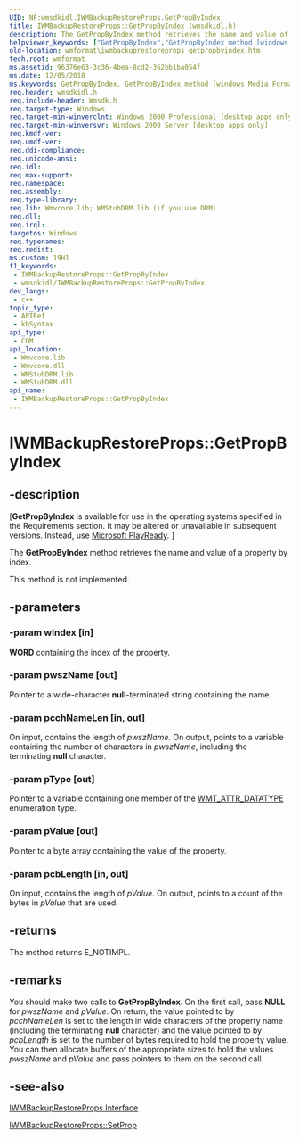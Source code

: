 ```yaml
---
UID: NF:wmsdkidl.IWMBackupRestoreProps.GetPropByIndex
title: IWMBackupRestoreProps::GetPropByIndex (wmsdkidl.h)
description: The GetPropByIndex method retrieves the name and value of a property by index.
helpviewer_keywords: ["GetPropByIndex","GetPropByIndex method [windows Media Format]","GetPropByIndex method [windows Media Format]","IWMBackupRestoreProps interface","IWMBackupRestoreProps interface [windows Media Format]","GetPropByIndex method","IWMBackupRestoreProps.GetPropByIndex","IWMBackupRestoreProps::GetPropByIndex","IWMBackupRestorePropsGetPropByIndex","wmformat.iwmbackuprestoreprops_getpropbyindex","wmsdkidl/IWMBackupRestoreProps::GetPropByIndex"]
old-location: wmformat\iwmbackuprestoreprops_getpropbyindex.htm
tech.root: wmformat
ms.assetid: 96376e63-3c36-4bea-8cd2-362bb1ba054f
ms.date: 12/05/2018
ms.keywords: GetPropByIndex, GetPropByIndex method [windows Media Format], GetPropByIndex method [windows Media Format],IWMBackupRestoreProps interface, IWMBackupRestoreProps interface [windows Media Format],GetPropByIndex method, IWMBackupRestoreProps.GetPropByIndex, IWMBackupRestoreProps::GetPropByIndex, IWMBackupRestorePropsGetPropByIndex, wmformat.iwmbackuprestoreprops_getpropbyindex, wmsdkidl/IWMBackupRestoreProps::GetPropByIndex
req.header: wmsdkidl.h
req.include-header: Wmsdk.h
req.target-type: Windows
req.target-min-winverclnt: Windows 2000 Professional [desktop apps only],Windows Media Format 7 SDK, or later versions of the SDK
req.target-min-winversvr: Windows 2000 Server [desktop apps only]
req.kmdf-ver: 
req.umdf-ver: 
req.ddi-compliance: 
req.unicode-ansi: 
req.idl: 
req.max-support: 
req.namespace: 
req.assembly: 
req.type-library: 
req.lib: Wmvcore.lib; WMStubDRM.lib (if you use DRM)
req.dll: 
req.irql: 
targetos: Windows
req.typenames: 
req.redist: 
ms.custom: 19H1
f1_keywords:
 - IWMBackupRestoreProps::GetPropByIndex
 - wmsdkidl/IWMBackupRestoreProps::GetPropByIndex
dev_langs:
 - c++
topic_type:
 - APIRef
 - kbSyntax
api_type:
 - COM
api_location:
 - Wmvcore.lib
 - Wmvcore.dll
 - WMStubDRM.lib
 - WMStubDRM.dll
api_name:
 - IWMBackupRestoreProps::GetPropByIndex
---
```


# IWMBackupRestoreProps::GetPropByIndex


## -description

<p class="CCE_Message">[<b>GetPropByIndex</b> is available for use in the operating systems specified in the Requirements section. It may be altered or unavailable in subsequent versions. Instead, use <a href="https://www.microsoft.com/PlayReady/">Microsoft PlayReady</a>.
]


The <b>GetPropByIndex</b> method retrieves the name and value of a property by index.



This method is not implemented.

## -parameters

### -param wIndex [in]

<b>WORD</b> containing the index of the property.

### -param pwszName [out]

Pointer to a wide-character <b>null</b>-terminated string containing the name.

### -param pcchNameLen [in, out]

On input, contains the length of <i>pwszName</i>. On output, points to a variable containing the number of characters in <i>pwszName</i>, including the terminating <b>null</b> character.

### -param pType [out]

Pointer to a variable containing one member of the <a href="/windows/desktop/api/wmsdkidl/ne-wmsdkidl-wmt_attr_datatype">WMT_ATTR_DATATYPE</a> enumeration type.

### -param pValue [out]

Pointer to a byte array containing the value of the property.

### -param pcbLength [in, out]

On input, contains the length of <i>pValue</i>. On output, points to a count of the bytes in <i>pValue</i> that are used.

## -returns

The method returns E_NOTIMPL.

## -remarks

You should make two calls to <b>GetPropByIndex</b>. On the first call, pass <b>NULL</b> for <i>pwszName</i> and <i>pValue</i>. On return, the value pointed to by <i>pcchNameLen</i> is set to the length in wide characters of the property name (including the terminating <b>null</b> character) and the value pointed to by <i>pcbLength</i> is set to the number of bytes required to hold the property value. You can then allocate buffers of the appropriate sizes to hold the values <i>pwszName</i> and <i>pValue</i> and pass pointers to them on the second call.

## -see-also

<a href="/windows/desktop/api/wmsdkidl/nn-wmsdkidl-iwmbackuprestoreprops">IWMBackupRestoreProps Interface</a>



<a href="/windows/desktop/api/wmsdkidl/nf-wmsdkidl-iwmbackuprestoreprops-setprop">IWMBackupRestoreProps::SetProp</a>

